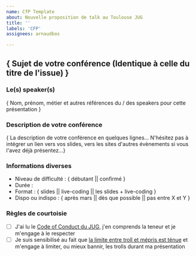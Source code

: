 ```yaml
---
name: CfP Template
about: Nouvelle proposition de talk au Toulouse JUG
title: ''
labels: 'CFP'
assignees: arnaudbos

---
```


## { Sujet de votre conférence (Identique à celle du titre de l'issue) }

### Le(s) speaker(s)

{ Nom, prénom, métier et autres références du / des speakers pour cette présentation }

### Description de votre conférence

{ La description de votre conférence en quelques lignes... 
N'hésitez pas à intégrer un lien vers vos slides, vers les sites d'autres évènements si vous l'avez déjà présentez...}

### Informations diverses

* Niveau de difficulté :  { débutant || confirmé }
* Durée : 
* Format : { slides || live-coding || les slides + live-coding }
* Dispo ou indispo : { après mars || dès que possible || pas entre X et Y }

### Règles de courtoisie

- [ ] J'ai lu le [Code of Conduct du JUG](http://www.toulousejug.org/page/coc/), j'en comprends la teneur et je m'engage à le respecter
- [ ] Je suis sensibilisé au fait que [la limite entre troll et mépris est ténue](https://blog.aurynn.com/2015/12/16-contempt-culture) et m'engage à limiter, ou mieux bannir, les trolls durant ma présentation
